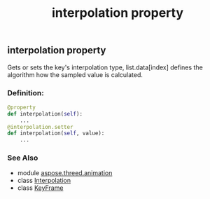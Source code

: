 ﻿---
title: interpolation property
second_title: Aspose.3D for Python via .NET API References
description: 
type: docs
weight: 70
url: /python-net/aspose.threed.animation/keyframe/interpolation/
is_root: false
---

## interpolation property


Gets or sets the key's interpolation type, list.data[index] defines the algorithm how the sampled value is calculated.
### Definition:
```python
@property
def interpolation(self):
    ...
@interpolation.setter
def interpolation(self, value):
    ...
```

### See Also
* module [aspose.threed.animation](../../)
* class [Interpolation](/3d/python-net/aspose.threed.animation/interpolation)
* class [KeyFrame](/3d/python-net/aspose.threed.animation/keyframe)

